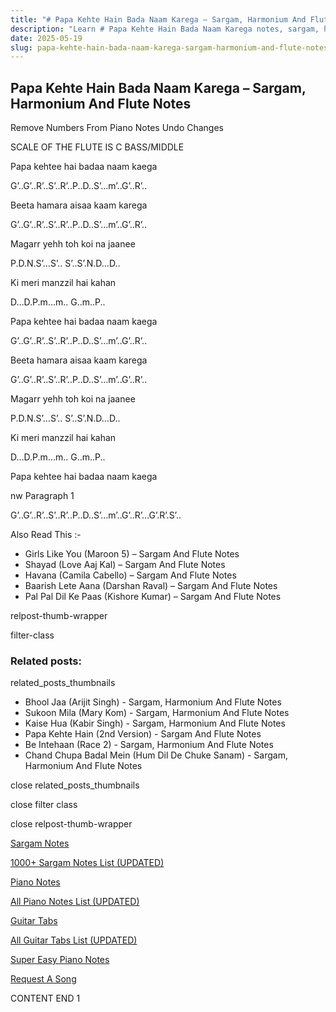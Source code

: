 ```yaml
---
title: "# Papa Kehte Hain Bada Naam Karega – Sargam, Harmonium And Flute Notes"
description: "Learn # Papa Kehte Hain Bada Naam Karega notes, sargam, harmonium notations and flute notes. Easy step-by-step tutorial for beginners."
date: 2025-05-19
slug: papa-kehte-hain-bada-naam-karega-sargam-harmonium-and-flute-notes
---
```


## Papa Kehte Hain Bada Naam Karega – Sargam, Harmonium And Flute Notes

Remove Numbers From Piano Notes
Undo Changes

SCALE OF THE FLUTE IS C BASS/MIDDLE

Papa kehtee hai badaa naam kaega

G’..G’..R’..S’..R’..P..D..S’…m’..G’..R’..

Beeta hamara aisaa kaam karega

G’..G’..R’..S’..R’..P..D..S’…m’..G’..R’..

Magarr yehh toh koi na jaanee

P.D.N.S’…S’.. S’..S’.N.D…D..

Ki meri manzzil hai kahan

D…D.P.m…m.. G..m..P..

Papa kehtee hai badaa naam kaega

G’..G’..R’..S’..R’..P..D..S’…m’..G’..R’..

Beeta hamara aisaa kaam karega

G’..G’..R’..S’..R’..P..D..S’…m’..G’..R’..

Magarr yehh toh koi na jaanee

P.D.N.S’…S’.. S’..S’.N.D…D..

Ki meri manzzil hai kahan

D…D.P.m…m.. G..m..P..

Papa kehtee hai badaa naam kaega

nw Paragraph 1

G’..G’..R’..S’..R’..P..D..S’…m’..G’..R’…G’.R’.S’..

Also Read This :-

* Girls Like You (Maroon 5) – Sargam And Flute Notes
* Shayad (Love Aaj Kal) – Sargam And Flute Notes
* Havana (Camila Cabello) – Sargam And Flute Notes
* Baarish Lete Aana (Darshan Raval) – Sargam And Flute Notes
* Pal Pal Dil Ke Paas (Kishore Kumar) – Sargam And Flute Notes

relpost-thumb-wrapper

filter-class

### Related posts:

related_posts_thumbnails

* Bhool Jaa (Arijit Singh) - Sargam, Harmonium And Flute Notes
* Sukoon Mila (Mary Kom) - Sargam, Harmonium And Flute Notes
* Kaise Hua (Kabir Singh) - Sargam, Harmonium And Flute Notes
* Papa Kehte Hain (2nd Version) - Sargam And Flute Notes
* Be Intehaan (Race 2) - Sargam, Harmonium And Flute Notes
* Chand Chupa Badal Mein (Hum Dil De Chuke Sanam) - Sargam, Harmonium And Flute Notes

close related_posts_thumbnails

close filter class

close relpost-thumb-wrapper

[Sargam Notes](https://www.notationsworld.com/sargam-notes.html)

[1000+ Sargam Notes List (UPDATED)](https://www.notationsworld.com/all-songs-list-sargam-notes.html)

[Piano Notes](https://www.notationsworld.com/piano-notes.html)

[All Piano Notes List (UPDATED)](https://www.notationsworld.com/all-songs-list-piano-notes.html)

[Guitar Tabs](https://www.notationsworld.com/guitar-tabs.html)

[All Guitar Tabs List (UPDATED)](https://www.notationsworld.com/all-songs-list-guitar-tabs.html)

[Super Easy Piano Notes](https://studywall.in/)

[Request A Song](https://www.notationsworld.com/request-a-song.html)

CONTENT END 1

